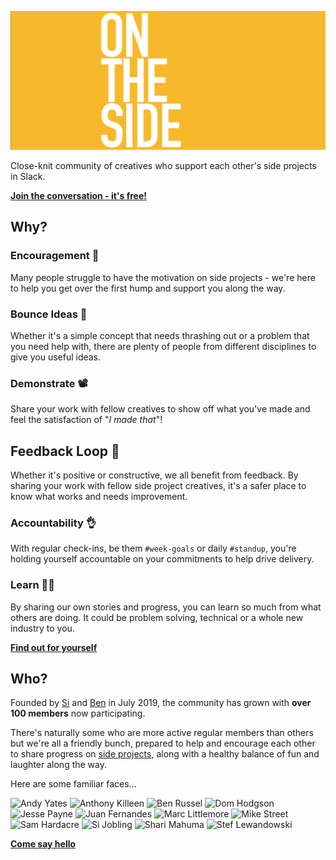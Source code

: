 
![On The Side](assets/on-the-side-cover.png)

Close-knit community of creatives who support each other's side projects in Slack.

[**Join the conversation - it's free!**](https://join.slack.com/t/onthesideworkspace/shared_invite/enQtNzA0MTcyOTk4MzA2LWEzNjcxODIzM2I3ZjA0MWQ2YTI4YzcxZGMxNTkwNGI5ZGRkYWZmYWVmOTdmOTc3NmIyZjRmN2RmMjk1NTZlZGQ)

## Why?

### Encouragement 🙌

Many people struggle to have the motivation on side projects - we're here to help you get over the first hump and support you along the way.

### Bounce Ideas 💭

Whether it's a simple concept that needs thrashing out or a problem that you need help with, there are plenty of people from different disciplines to give you useful ideas.

### Demonstrate 📽

Share your work with fellow creatives to show off what you've made and feel the satisfaction of "_I made that_"!

## Feedback Loop 🔄

Whether it's positive or constructive, we all benefit from feedback. By sharing your work with fellow side project creatives, it's a safer place to know what works and needs improvement.

### Accountability 👌

With regular check-ins, be them `#week-goals` or daily `#standup`, you're holding yourself accountable on your commitments to help drive delivery.

### Learn 🧑‍🏫

By sharing our own stories and progress, you can learn so much from what others are doing. It could be problem solving, technical or a whole new industry to you.

[**Find out for yourself**](https://join.slack.com/t/onthesideworkspace/shared_invite/enQtNzA0MTcyOTk4MzA2LWEzNjcxODIzM2I3ZjA0MWQ2YTI4YzcxZGMxNTkwNGI5ZGRkYWZmYWVmOTdmOTc3NmIyZjRmN2RmMjk1NTZlZGQ)

## Who?

Founded by [Si](https://sijobling.com/) and [Ben](https://twitter.com/brussels) in July 2019, the community has grown with **over 100 members** now participating.

There's naturally some who are more active regular members than others but we're all a friendly bunch, prepared to help and encourage each other to share progress on [side projects](Projects), along with a healthy balance of fun and laughter along the way.

Here are some familiar faces…

![Andy Yates](https://ca.slack-edge.com/TKTLNP30D-UREKW4B4Y-g6461915b9f3-128)
![Anthony Killeen](https://ca.slack-edge.com/TKTLNP30D-UR56NH7B5-88f0c0202589-128)
![Ben Russel](https://ca.slack-edge.com/TKTLNP30D-UKVRL8SUW-d1fd779aed7b-128)
![Dom Hodgson](https://ca.slack-edge.com/TKTLNP30D-UM41J7L5D-gf9b9d2edf4d-128)
![Jesse Payne](https://ca.slack-edge.com/TKTLNP30D-U01MSV090EB-50829e1242fd-128)
![Juan Fernandes](https://ca.slack-edge.com/TKTLNP30D-UTE7UDCSH-ga1780be9a2c-128)
![Marc Littlemore](https://ca.slack-edge.com/TKTLNP30D-UQ5TDNEFM-g4b0d41741f2-128)
![Mike Street](https://ca.slack-edge.com/TKTLNP30D-U010WQXFR2P-gb4ee0784664-128)
![Sam Hardacre](https://ca.slack-edge.com/TKTLNP30D-ULB6A9CP7-gf372b3f6c7c-128)
![Si Jobling](https://ca.slack-edge.com/TKTLNP30D-UKG87FPRQ-1ae22eba176d-128)
![Shari Mahuma](https://ca.slack-edge.com/TKTLNP30D-U01477QERC6-69fb66faf05a-128)
![Stef Lewandowski](https://ca.slack-edge.com/TKTLNP30D-U01SQ76MHTJ-f78ed5441e08-128)

[**Come say hello**](https://join.slack.com/t/onthesideworkspace/shared_invite/enQtNzA0MTcyOTk4MzA2LWEzNjcxODIzM2I3ZjA0MWQ2YTI4YzcxZGMxNTkwNGI5ZGRkYWZmYWVmOTdmOTc3NmIyZjRmN2RmMjk1NTZlZGQ)
